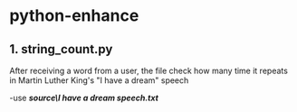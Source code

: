 # python-enhance

## 1. string_count.py 
After receiving a word from a user, the file check how many time it repeats in Martin Luther King's "I have a dream" speech 

-use ***source\I have a dream speech.txt***
